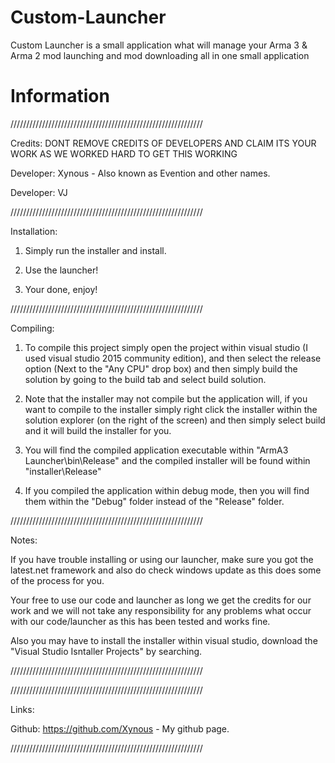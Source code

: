 # Custom-Launcher
Custom Launcher is a small application what will manage your Arma 3 &amp; Arma 2 mod launching and mod downloading all in one small application

# Information
/////////////////////////////////////////////////////////////

Credits: DONT REMOVE CREDITS OF DEVELOPERS AND CLAIM ITS YOUR WORK AS WE WORKED HARD TO GET THIS WORKING

Developer: Xynous - Also known as Evention and other names.

Developer: VJ

/////////////////////////////////////////////////////////////

Installation:

1. Simply run the installer and install.

2. Use the launcher!

3. Your done, enjoy!

/////////////////////////////////////////////////////////////

Compiling:

1. To compile this project simply open the project within visual studio (I used visual studio 2015 community edition), and then select the release option (Next to the "Any CPU" drop box) and then simply build the solution by going to the build tab and select build solution. 

2. Note that the installer may not compile but the application will, if you want to compile to the installer simply right click the installer within the solution explorer (on the right of the screen) and then simply select build and it will build the installer for you.

3. You will find the compiled application executable within "ArmA3 Launcher\bin\Release\" and the compiled installer will be found within "installer\Release\"

4. If you compiled the application within debug mode, then you will find them within the "Debug" folder instead of the "Release" folder.

/////////////////////////////////////////////////////////////

Notes:

If you have trouble installing or using our launcher, make sure you got the latest.net framework and also do check windows update as this does some of the process for you.

Your free to use our code and launcher as long we get the credits for our work and we will not take any responsibility for any problems what occur with our code/launcher as this has been tested and works fine.

Also you may have to install the installer within visual studio, download the "Visual Studio Isntaller Projects" by searching.

/////////////////////////////////////////////////////////////

/////////////////////////////////////////////////////////////

Links:

Github: https://github.com/Xynous - My github page.

/////////////////////////////////////////////////////////////
